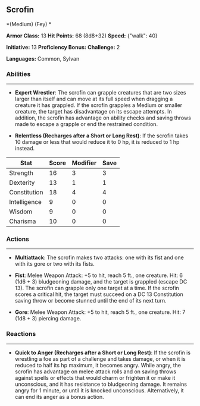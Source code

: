 ## Scrofin
*(Medium) (Fey) *

**Armor Class:** 13
**Hit Points:** 68 (8d8+32)
**Speed:** {"walk": 40}

**Initiative:** 13
**Proficiency Bonus:**
**Challenge:** 2

**Languages:** Common, Sylvan

### Abilities
 --- 
- **Expert Wrestler**: The scrofin can grapple creatures that are two sizes larger than itself and can move at its full speed when dragging a creature it has grappled. If the scrofin grapples a Medium or smaller creature, the target has disadvantage on its escape attempts. In addition, the scrofin has advantage on ability checks and saving throws made to escape a grapple or end the restrained condition.

- **Relentless (Recharges after a Short or Long Rest)**: If the scrofin takes 10 damage or less that would reduce it to 0 hp, it is reduced to 1 hp instead.



| Stat | Score | Modifier | Save |
| ---- | ---- | ---- | ---- |
| Strength | 16 | 3 | 3 |
| Dexterity | 13 | 1 | 1 |
| Constitution | 18 | 4 | 4 |
| Intelligence | 9 | 0 | 0 |
| Wisdom | 9 | 0 | 0 |
| Charisma | 10 | 0 | 0 |

### Actions
 --- 
- **Multiattack**: The scrofin makes two attacks: one with its fist and one with its gore or two with its fists.

- **Fist**: Melee Weapon Attack: +5 to hit, reach 5 ft., one creature. Hit: 6 (1d6 + 3) bludgeoning damage, and the target is grappled (escape DC 13). The scrofin can grapple only one target at a time. If the scrofin scores a critical hit, the target must succeed on a DC 13 Constitution saving throw or become stunned until the end of its next turn.

- **Gore**: Melee Weapon Attack: +5 to hit, reach 5 ft., one creature. Hit: 7 (1d8 + 3) piercing damage.

### Reactions
 --- 
- **Quick to Anger (Recharges after a Short or Long Rest)**: If the scrofin is wrestling a foe as part of a challenge and takes damage, or when it is reduced to half its hp maximum, it becomes angry. While angry, the scrofin has advantage on melee attack rolls and on saving throws against spells or effects that would charm or frighten it or make it unconscious, and it has resistance to bludgeoning damage. It remains angry for 1 minute, or until it is knocked unconscious. Alternatively, it can end its anger as a bonus action.

